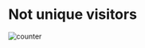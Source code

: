 # Not unique visitors
![counter](https://count.getloli.com/@legal-yes-steve-model?name=legal-yes-steve-model&theme=rule34&padding=7&offset=0&align=top&scale=1&pixelated=1&darkmode=auto)
